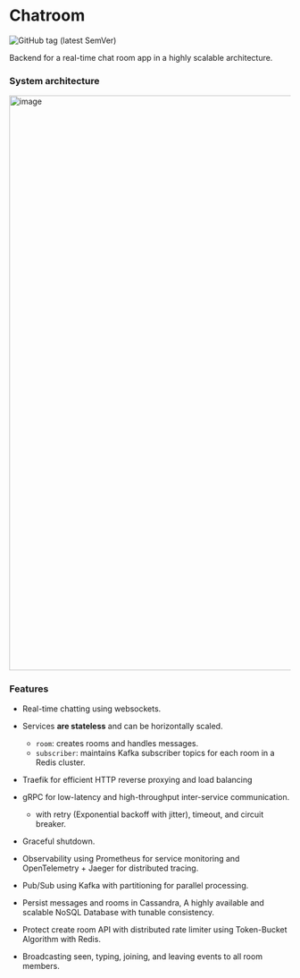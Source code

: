 # Chatroom
![GitHub tag (latest SemVer)](https://img.shields.io/github/v/tag/omran95/chat-app?label=Version&sort=semver)

Backend for a real-time chat room app in a highly scalable architecture. 


### System architecture

<img width="1028" alt="image" src="https://raw.githubusercontent.com/omran95/chat-app/main/architecture.png">


### Features
- Real-time chatting using websockets.
- Services **are stateless** and can be horizontally scaled.
  - `room`: creates rooms and handles messages.
  - `subscriber`: maintains Kafka subscriber topics for each room in a Redis cluster.

- Traefik for efficient HTTP reverse proxying and load balancing
- gRPC for low-latency and high-throughput inter-service communication.
  - with retry (Exponential backoff with jitter), timeout, and circuit breaker.
- Graceful shutdown.
- Observability using Prometheus for service monitoring and OpenTelemetry + Jaeger for distributed tracing.
- Pub/Sub using Kafka with partitioning for parallel processing.
- Persist messages and rooms in Cassandra, A highly available and scalable NoSQL Database with tunable consistency.
- Protect create room API with distributed rate limiter using Token-Bucket Algorithm with Redis.
- Broadcasting seen, typing, joining, and leaving events to all room members.
